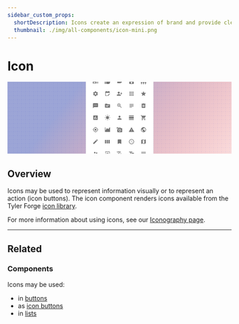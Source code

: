```yaml
---
sidebar_custom_props:
  shortDescription: Icons create an expression of brand and provide clear visual patterns and expectations.
  thumbnail: ./img/all-components/icon-mini.png
---
```


# Icon

<ComponentVisual storybookUrl="https://forge.tylerdev.io/main/?path=/docs/components-icon--docs">

![](./images/icon.png)

</ComponentVisual>

## Overview

Icons may be used to represent information visually or to represent an action (icon buttons). The icon component renders icons available from the Tyler Forge [icon library](/assets/icon-library).

For more information about using icons, see our [Iconography page](/get-started/styles/icons).

---

## Related

### Components

Icons may be used:

- in [buttons](/components/buttons/button)
- as [icon buttons](/components/buttons/icon-button)
- in [lists](/components/lists/list)
